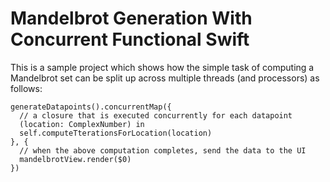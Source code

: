 # Mandelbrot Generation With Concurrent Functional Swift

This is a sample project which shows how the simple task of computing a Mandelbrot set can be split up across multiple threads (and processors) as follows:

```
generateDatapoints().concurrentMap({
  // a closure that is executed concurrently for each datapoint
  (location: ComplexNumber) in 
  self.computeTterationsForLocation(location)
}, {
  // when the above computation completes, send the data to the UI
  mandelbrotView.render($0)
})
```